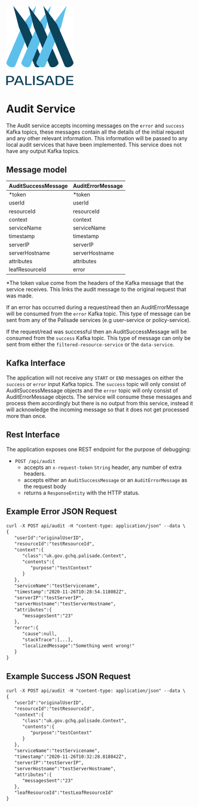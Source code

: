 <!---
Copyright 2020 Crown Copyright

Licensed under the Apache License, Version 2.0 (the "License");
you may not use this file except in compliance with the License.
You may obtain a copy of the License at

  http://www.apache.org/licenses/LICENSE-2.0

Unless required by applicable law or agreed to in writing, software
distributed under the License is distributed on an "AS IS" BASIS,
WITHOUT WARRANTIES OR CONDITIONS OF ANY KIND, either express or implied.
See the License for the specific language governing permissions and
limitations under the License.
--->

# <img src="../logos/logo.svg" width="180">

# Audit Service

The Audit service accepts incoming messages on the `error` and `success` Kafka topics, these messages
contain all the details of the initial request and any other relevant information. This information
will be passed to any local audit services that have been implemented. This service does not have any
output Kafka topics.

## Message model

| AuditSuccessMessage | AuditErrorMessage | 
|:--------------------|:------------------|
| *token              | *token            |
| userId              | userId            | 
| resourceId          | resourceId        | 
| context             | context           | 
| serviceName         | serviceName       | 
| timestamp           | timestamp         | 
| serverIP            | serverIP          | 
| serverHostname      | serverHostname    |
| attributes          | attributes        |
| leafResourceId      | error             |

*The token value come from the headers of the Kafka message that the service receives. This links the
audit message to the original request that was made.

If an error has occurred during a request/read then an AuditErrorMessage will be consumed from
the `error` Kafka topic. This type of message can be sent from any of the Palisade services 
(e.g user-service or policy-service).

If the request/read was successful then an AuditSuccessMessage will be consumed from the `success`
Kafka topic. This type of message can only be sent from either the `filtered-resource-service` or
the `data-service`.

## Kafka Interface

The application will not receive any `START` or `END` messages on either the `success` or `error` input Kafka topics.
The `success` topic will only consist of AuditSuccessMessage objects and the `error` topic will only consist of 
AuditErrorMessage objects. The service will consume these messages and process them accordingly but there is no
output from this service, instead it will acknowledge the incoming message so that it does not get processed more than
once.

## Rest Interface

The application exposes one REST endpoint for the purpose of debugging:
* `POST /api/audit`
  - accepts an `x-request-token` `String` header, any number of extra headers.
  - accepts either an `AuditSuccessMessage` or an `AuditErrorMessage` as the request body
  - returns a `ResponseEntity` with the HTTP status.
  
## Example Error JSON Request
```
curl -X POST api/audit -H "content-type: application/json" --data \
{
   "userId":"originalUserID",
   "resourceId":"testResourceId",
   "context":{
      "class":"uk.gov.gchq.palisade.Context",
      "contents":{
         "purpose":"testContext"
      }
   },
   "serviceName":"testServicename",
   "timestamp":"2020-11-26T10:28:54.118082Z",
   "serverIP":"testServerIP",
   "serverHostname":"testServerHostname",
   "attributes":{
      "messagesSent":"23"
   },
   "error":{
      "cause":null,
      "stackTrace":[...],
      "localizedMessage":"Something went wrong!"
   }
}
```

## Example Success JSON Request
```
curl -X POST api/audit -H "content-type: application/json" --data \
{
   "userId":"originalUserID",
   "resourceId":"testResourceId",
   "context":{
      "class":"uk.gov.gchq.palisade.Context",
      "contents":{
         "purpose":"testContext"
      }
   },
   "serviceName":"testServicename",
   "timestamp":"2020-11-26T10:32:28.818842Z",
   "serverIP":"testServerIP",
   "serverHostname":"testServerHostname",
   "attributes":{
      "messagesSent":"23"
   },
   "leafResourceId":"testLeafResourceId"
}
```